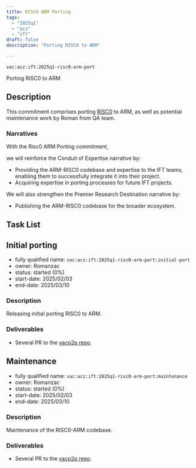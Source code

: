 ```yaml
---
title: RISC0 ARM Porting
tags:
  - "2025q1"
  - "acz"
  - "ift"
draft: false
description: "Porting RISC0 to ARM"

---
```


`vac:acz:ift:2025q1-risc0-arm-port`

Porting RISC0 to ARM
## Description

This commitment comprises porting [RISC0](https://github.com/risc0/risc0) to ARM, 
as well as potential maintenance work by Roman from QA team.

### Narratives

With the Risc0 ARM Porting commitment, 

we will reinforce the Conduit of Expertise narrative by:
* Providing the ARM-RISC0 codebase and expertise to the IFT teams, 
enabling them to successfully integrate it into their project.   
* Acquiring expertise in porting processes for future IFT projects.

We will also strengthen the Premier Research Destination narrative by: 
* Publishing the ARM-RISC0 codebase for the broader ecosystem.

## Task List

## Initial porting
* fully qualified name: `vac:acz:ift:2025q1-risc0-arm-port:initial-port`
* owner: Romanzac
* status: started (0%)
* start-date: 2025/02/03
* end-date: 2025/03/10

### Description
Releasing initial porting RISC0 to ARM. 

### Deliverables
- Several PR to the [vacp2p repo](https://github.com/vacp2p).

## Maintenance
* fully qualified name: `vac:acz:ift:2025q1-risc0-arm-port:maintenance`
* owner: Romanzac
* status: started (0%)
* start-date: 2025/02/03
* end-date: 2025/03/10

### Description
Maintenance of the RISC0-ARM codebase. 

### Deliverables
- Several PR to the [vacp2p repo](https://github.com/vacp2p).